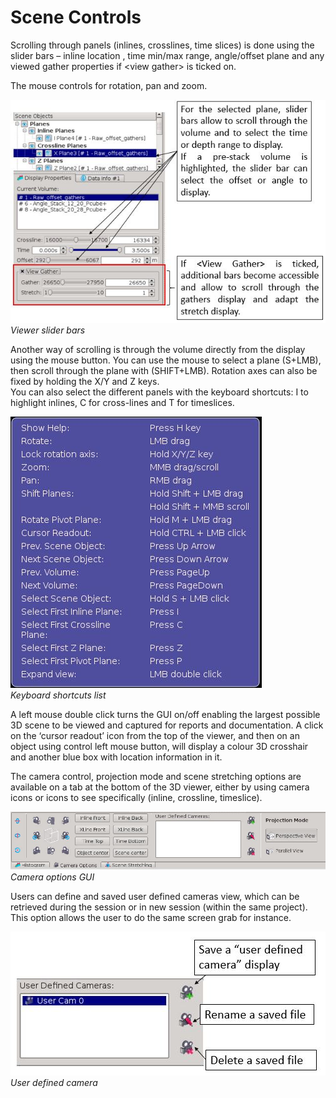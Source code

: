 # Scene Controls

Scrolling through panels \(inlines, crosslines, time slices\) is done using the slider bars – inline location , time min/max range, angle/offset plane and any viewed gather properties if &lt;view gather&gt; is ticked on.

The mouse controls for rotation, pan and zoom.

![](../../.gitbook/assets/3dviewer_scroll.JPG)  
_Viewer slider bars_

Another way of scrolling is through the volume directly from the display using the mouse button. You can use the mouse to select a plane \(S+LMB\), then scroll through the plane with \(SHIFT+LMB\). Rotation axes can also be fixed by holding the X/Y and Z keys.  
You can also select the different panels with the keyboard shortcuts: I to highlight inlines, C for cross-lines and T for timeslices.

![](../../.gitbook/assets/help54.JPG)  
_Keyboard shortcuts list_

A left mouse double click turns the GUI on/off enabling the largest possible 3D scene to be viewed and captured for reports and documentation. A click on the ‘cursor readout’ icon from the top of the viewer, and then on an object using control left mouse button, will display a colour 3D crosshair and another blue box with location information in it.

The camera control, projection mode and scene stretching options are available on a tab at the bottom of the 3D viewer, either by using camera icons or icons to see specifically \(inline, crossline, timeslice\).

![](../../.gitbook/assets/3dviewer_camera.JPG)_Camera options GUI_

Users can define and saved user defined cameras view, which can be retrieved during the session or in new session \(within the same project\). This option allows the user to do the same screen grab for instance.

![](../../.gitbook/assets/3dviewer_usercamera.JPG)  
_User defined camera_

